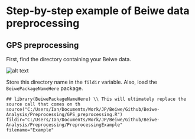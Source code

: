 
# Step-by-step example of Beiwe data preprocessing
## GPS preprocessing

First, find the directory containing your Beiwe data.

![alt text](https://github.com/onnela-lab/Beiwe-Analysis/blob/master/Preprocessing/PreprocessingExample/screencapfinddirectory.png "Logo Title Text 1")

Store this directory name in the `fildir` variable. Also, load the `BeiwePackageNameHere` package.

```
## library(BeiwePackageNameHere) \\ This will ultimately replace the source call that comes on th
source("C:/Users/Ian/Documents/Work/JP/Beiwe/Github/Beiwe-Analysis/Preprocessing/GPS_preprocessing.R")
fildir="C:/Users/Ian/Documents/Work/JP/Beiwe/Github/Beiwe-Analysis/Preprocessing/PreprocessingExample"
filename="Example"
```




